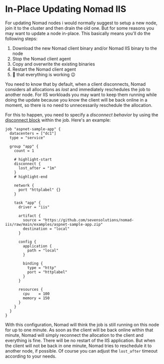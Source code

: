 # In-Place Updating Nomad IIS

For updating Nomad nodes i would normally suggest to setup a new node, join it to the cluster and then drain the old one.
But for some reasons you may want to update a node in-place. This basically means you'll do the following steps:

1. Download the new Nomad client binary and/or Nomad IIS binary to the node
2. Stop the Nomad client agent
3. Copy and overwrite the existing binaries
4. Restart the Nomad client agent
5. 🙏 that everything is working 😉

You need to know that by default, when a client disconnects, Nomad considers all allocations as *lost* and immediately reschedules the job to another node.
For IIS workloads you may want to keep them running while doing the update because you know the client will be back online in a moment, so there is no need to unnecessarily reschedule the allocation.

For this to happen, you need to specify a *disconnect behavior* by using the [disconnect block](https://developer.hashicorp.com/nomad/docs/job-specification/disconnect) within the job. Here's an example:

```hcl
job "aspnet-sample-app" {
  datacenters = ["dc1"]
  type = "service"

  group "app" {
    count = 1

    # highlight-start
    disconnect {
      lost_after = "1m"
    }
    # highlight-end

    network {
      port "httplabel" {}
    }

    task "app" {
      driver = "iis"

      artifact {
        source = "https://github.com/sevensolutions/nomad-iis/raw/main/examples/aspnet-sample-app.zip"
        destination = "local"
      }

      config {
        application {
          path = "local"
        }
        
        binding {
          type = "http"
          port = "httplabel"
        }
      }
    
      resources {
        cpu    = 100
        memory = 150
      }
    }
  }
}
```

With this configuration, Nomad will think the job is still running on this node for up to one minute. As soon as the client will be back online within that minute, Nomad will simply reconnect the allocation to the client and everything is fine. There will be no restart of the IIS application.
But when the client will not be back in one minute, Nomad tries to reschedule it to another node, if possible.
Of course you can adjust the `lost_after` timeout according to your needs.

